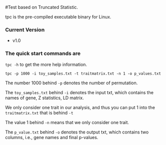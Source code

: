 #Test based on Truncated Statistic. 

tpc is the pre-compiled executable binary for Linux.

### Current Version
* v1.0

### The quick start commands are

`tpc -h` to get the more help information.

`tpc -p 1000 -i toy_samples.txt -t traitmatrix.txt -n 1 -o p_values.txt`

The number 1000 behind `-p` denotes the number of permutation.

The `toy_samples.txt` behind `-i` denotes the input txt, which contains the names of gene, Z statistics, LD matrix.

We only consider one trait in our analysis, and thus you can put 1 into the `traitmatrix.txt` that is behind `-t`

The value 1 behind `-n` means that we only consider one trait.

The `p_value.txt` behind `-o` denotes the output txt, which contains two columns, i.e., gene names and final p-values.